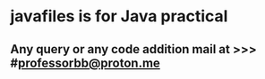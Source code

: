 # javafiles is for Java practical

## Any query or any code addition mail at >>> #professorbb@proton.me
